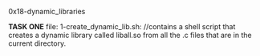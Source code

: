 0x18-dynamic_libraries

**********TASK ONE**********
file: 1-create_dynamic_lib.sh:
//contains a shell script that creates a dynamic library called liball.so from all the .c files that are in the current directory.

